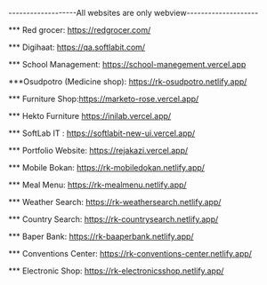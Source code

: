 -------------------All websites are only webview--------------------


*** Red grocer: https://redgrocer.com/  

*** Digihaat: https://qa.softlabit.com/    

*** School Management: https://school-manegement.vercel.app

***Osudpotro (Medicine shop): https://rk-osudpotro.netlify.app/

*** Furniture Shop:https://marketo-rose.vercel.app/

*** Hekto Furniture https://inilab.vercel.app/

*** SoftLab IT : https://softlabit-new-ui.vercel.app/

*** Portfolio Website: https://rejakazi.vercel.app/

*** Mobile Bokan: https://rk-mobiledokan.netlify.app/

*** Meal Menu: https://rk-mealmenu.netlify.app/

*** Weather Search: https://rk-weathersearch.netlify.app/

*** Country Search: https://rk-countrysearch.netlify.app/

*** Baper Bank: https://rk-baaperbank.netlify.app/ 

*** Conventions Center: https://rk-conventions-center.netlify.app/

*** Electronic Shop: https://rk-electronicsshop.netlify.app/


